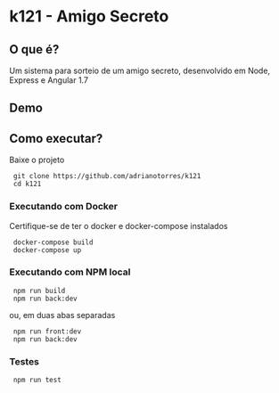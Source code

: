 k121 - Amigo Secreto
============================

## O que é?
Um sistema para sorteio de um amigo secreto, desenvolvido em Node, Express e Angular 1.7

## Demo


## Como executar?
Baixe o projeto
```
 git clone https://github.com/adrianotorres/k121
 cd k121
```
### Executando com Docker
Certifique-se de ter o docker e docker-compose instalados
```
 docker-compose build
 docker-compose up
```

### Executando com NPM local
```
 npm run build
 npm run back:dev
```
ou, em duas abas separadas
```
 npm run front:dev
 npm run back:dev
```

### Testes
```
 npm run test
```